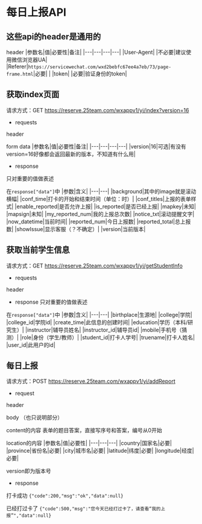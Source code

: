 # 每日上报API

## 这些api的header是通用的

header
|参数名|值|必要性|备注|
|---|---|---|---|
|User-Agent| |不必要|建议使用微信浏览器UA|
|Referer|`https://servicewechat.com/wxd2bebfc67ee4a7eb/73/page-frame.html`|必要| |
|token| |必要|验证身份的token|


## 获取index页面

请求方式：GET
https://reserve.25team.com/wxappv1/yi/index?version=16

- requests

header

form data
|参数名|值|必要性|备注|
|---|---|---|---|
|version|16|可选|有没有version=16好像都会返回最新的版本，不知道有什么用|

- response

只对重要的值做表述

在`response["data"]`中
|参数|含义|
|---|---|
|background|其中的image就是滚动横幅|
|conf_time|打卡的开始和结束时间（单位：时）|
|conf_titles|上报的表单样式|
|enable_reported|是否允许上报|
|is_reported|是否已经上报|
|mapkey|未知|
|mapsign|未知|
|my_reported_num|我的上报总次数|
|notice_txt|滚动提醒文字|
|now_datetime|当前时间|
|reported_num|今日上报数|
|reported_total|总上报数|
|showIssue|显示客服（？不确定）|
|version|当前版本|

## 获取当前学生信息

请求方式：GET
https://reserve.25team.com/wxappv1/yi/getStudentInfo

- requests

header

- response
只对重要的值做表述

在`response["data"]`中
|参数|含义|
|---|---|
|birthplace|生源地|
|college|学院|
|college_id|学院id|
|create_time|此信息的创建时间|
|education|学历（本科/研究生）|
|instructor|辅导员姓名|
|instructor_id|辅导员id|
|mobile|手机号（猜测）|
|role|身份（学生/教师）|
|student_id|打卡人学号|
|truename|打卡人姓名|
|user_id|此用户的id|

## 每日上报

请求方式：POST
https://reserve.25team.com/wxappv1/yi/addReport

- request

header

body
（也只说明部分）

content的内容
表单的题目答案，直接写序号和答案，编号从0开始

location的内容
|参数名|值|必要性|
|---|---|---|
|country|国家名|必要|
|province|省份名|必要|
|city|城市名|必要|
|latitude|纬度|必要|
|longitude|经度|必要|

version即为版本号

- response

打卡成功
`{"code":200,"msg":"ok","data":null}`

已经打过卡了
`{"code":500,"msg":"您今天已经打过卡了，请查看“我的上报”","data":null}`

